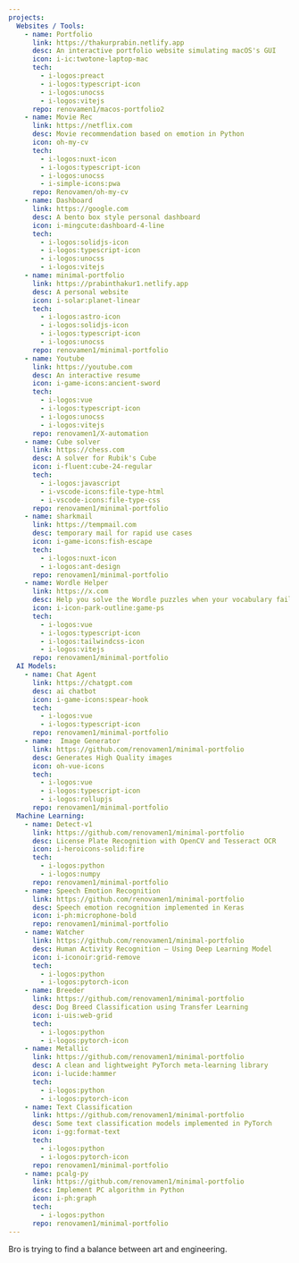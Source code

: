 ```yaml
---
projects:
  Websites / Tools:
    - name: Portfolio
      link: https://thakurprabin.netlify.app
      desc: An interactive portfolio website simulating macOS's GUI
      icon: i-ic:twotone-laptop-mac
      tech:
        - i-logos:preact
        - i-logos:typescript-icon
        - i-logos:unocss
        - i-logos:vitejs
      repo: renovamen1/macos-portfolio2
    - name: Movie Rec
      link: https://netflix.com
      desc: Movie recommendation based on emotion in Python
      icon: oh-my-cv
      tech:
        - i-logos:nuxt-icon
        - i-logos:typescript-icon
        - i-logos:unocss
        - i-simple-icons:pwa
      repo: Renovamen/oh-my-cv
    - name: Dashboard
      link: https://google.com
      desc: A bento box style personal dashboard
      icon: i-mingcute:dashboard-4-line
      tech:
        - i-logos:solidjs-icon
        - i-logos:typescript-icon
        - i-logos:unocss
        - i-logos:vitejs
    - name: minimal-portfolio
      link: https://prabinthakur1.netlify.app
      desc: A personal website
      icon: i-solar:planet-linear
      tech:
        - i-logos:astro-icon
        - i-logos:solidjs-icon
        - i-logos:typescript-icon
        - i-logos:unocss
      repo: renovamen1/minimal-portfolio
    - name: Youtube
      link: https://youtube.com
      desc: An interactive resume
      icon: i-game-icons:ancient-sword
      tech:
        - i-logos:vue
        - i-logos:typescript-icon
        - i-logos:unocss
        - i-logos:vitejs
      repo: renovamen1/X-automation
    - name: Cube solver 
      link: https://chess.com
      desc: A solver for Rubik's Cube
      icon: i-fluent:cube-24-regular
      tech:
        - i-logos:javascript
        - i-vscode-icons:file-type-html
        - i-vscode-icons:file-type-css
      repo: renovamen1/minimal-portfolio
    - name: sharkmail
      link: https://tempmail.com
      desc: temporary mail for rapid use cases
      icon: i-game-icons:fish-escape
      tech:
        - i-logos:nuxt-icon
        - i-logos:ant-design
      repo: renovamen1/minimal-portfolio
    - name: Wordle Helper
      link: https://x.com
      desc: Help you solve the Wordle puzzles when your vocabulary fails you
      icon: i-icon-park-outline:game-ps
      tech:
        - i-logos:vue
        - i-logos:typescript-icon
        - i-logos:tailwindcss-icon
        - i-logos:vitejs
      repo: renovamen1/minimal-portfolio
  AI Models:
    - name: Chat Agent
      link: https://chatgpt.com
      desc: ai chatbot 
      icon: i-game-icons:spear-hook
      tech:
        - i-logos:vue
        - i-logos:typescript-icon
      repo: renovamen1/minimal-portfolio
    - name:  Image Generator
      link: https://github.com/renovamen1/minimal-portfolio
      desc: Generates High Quality images 
      icon: oh-vue-icons
      tech:
        - i-logos:vue
        - i-logos:typescript-icon
        - i-logos:rollupjs
      repo: renovamen1/minimal-portfolio
  Machine Learning:
    - name: Detect-v1
      link: https://github.com/renovamen1/minimal-portfolio
      desc: License Plate Recognition with OpenCV and Tesseract OCR
      icon: i-heroicons-solid:fire
      tech:
        - i-logos:python
        - i-logos:numpy
      repo: renovamen1/minimal-portfolio
    - name: Speech Emotion Recognition
      link: https://github.com/renovamen1/minimal-portfolio
      desc: Speech emotion recognition implemented in Keras
      icon: i-ph:microphone-bold
      repo: renovamen1/minimal-portfolio
    - name: Watcher
      link: https://github.com/renovamen1/minimal-portfolio
      desc: Human Activity Recognition – Using Deep Learning Model
      icon: i-iconoir:grid-remove
      tech:
        - i-logos:python
        - i-logos:pytorch-icon
    - name: Breeder
      link: https://github.com/renovamen1/minimal-portfolio
      desc: Dog Breed Classification using Transfer Learning
      icon: i-uis:web-grid
      tech:
        - i-logos:python
        - i-logos:pytorch-icon
    - name: Metallic
      link: https://github.com/renovamen1/minimal-portfolio
      desc: A clean and lightweight PyTorch meta-learning library
      icon: i-lucide:hammer
      tech:
        - i-logos:python
        - i-logos:pytorch-icon
    - name: Text Classification
      link: https://github.com/renovamen1/minimal-portfolio
      desc: Some text classification models implemented in PyTorch
      icon: i-gg:format-text
      tech:
        - i-logos:python
        - i-logos:pytorch-icon
      repo: renovamen1/minimal-portfolio
    - name: pcalg-py
      link: https://github.com/renovamen1/minimal-portfolio
      desc: Implement PC algorithm in Python
      icon: i-ph:graph
      tech:
        - i-logos:python
      repo: renovamen1/minimal-portfolio
---
```


 Bro is trying to find a balance between art and engineering.
